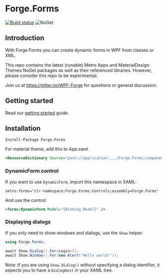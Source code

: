 # Forge.Forms

[![Build status](https://ci.appveyor.com/api/projects/status/dgimwxv2wlkh7go3/branch/master?svg=true)](https://ci.appveyor.com/project/EdonGashi/forge-forms/branch/master)
![NuGet](https://img.shields.io/nuget/v/Forge.Forms.svg)


## Introduction

With Forge.Forms you can create dynamic forms in WPF from classes or XML.

This repo contains the latest (runable) Metro Apps and MaterialDesign Themes NuGet packages as well as their referenced libraries. However, please consider this repo to be experimental.

Join us at https://gitter.im/WPF-Forge for questions or general discussion.

## Getting started

Read our [getting started](https://wpf-forge.github.io/Forge.Forms/guides/getting-started) guide.

## Installation

```
Install-Package Forge.Forms
```

For material theme, add this to App.xaml

```xml
<ResourceDictionary Source="pack://application:,,,/Forge.Forms;component/Themes/Material.xaml" />
```

### DynamicForm control

If you want to use `DynamicForm`, import this namespace in XAML:

```
xmlns:forms="clr-namespace:Forge.Forms.Controls;assembly=Forge.Forms"
```

And use the control:

```xml
<forms:DynamicForm Model="{Binding Model}" />
```

### Displaying dialogs

If you only need to show windows and dialogs, use the `Show` helper:

```csharp
using Forge.Forms;

await Show.Dialog().For<Login>();
await Show.Window().For(new Alert("Hello world!"));
```

Note: if you are using `Show.Dialog()` without specifying a dialog identifier, it expects you to have a `DialogHost` in your XAML tree.
